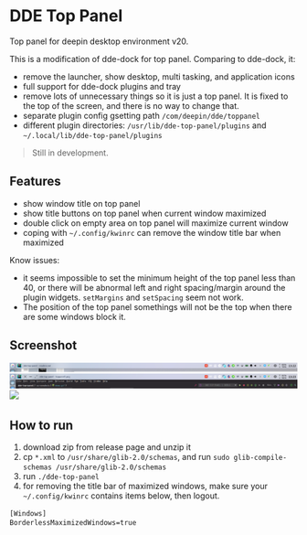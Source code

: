 # DDE Top Panel

Top panel for deepin desktop environment v20.

This is a modification of dde-dock for top panel. Comparing to dde-dock, it:
* remove the launcher, show desktop, multi tasking, and application icons
* full support for dde-dock plugins and tray
* remove lots of unnecessary things so it is just a top panel. It is fixed to the top of the screen, and there is no way to change that.
* separate plugin config gsetting path `/com/deepin/dde/toppanel`
* different plugin directories: `/usr/lib/dde-top-panel/plugins` and `~/.local/lib/dde-top-panel/plugins`

> Still in development.

## Features

* show window title on top panel
* show title buttons on top panel when current window maximized
* double click on empty area on top panel will maximize current window
* coping with `~/.config/kwinrc` can remove the window title bar when maximized


Know issues:
* it seems impossible to set the minimum height of the top panel less than 40, or there will be abnormal left and right spacing/margin around the plugin widgets. `setMargins` and `setSpacing` seem not work.
* The position of the top panel somethings will not be the top when there are some windows block it.

## Screenshot

![](./screenshots/toppanel1.png)
![](./screenshots/toppanel2.png)
![](./screenshots/demo.gif)

## How to run

1. download zip from release page and unzip it
1. cp `*.xml` to `/usr/share/glib-2.0/schemas`, and run `sudo glib-compile-schemas /usr/share/glib-2.0/schemas`
2. run `./dde-top-panel`
3. for removing the title bar of maximized windows, make sure your `~/.config/kwinrc` contains items below, then logout.
```shell script
[Windows]
BorderlessMaximizedWindows=true
```
